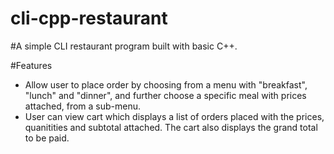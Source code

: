 # cli-cpp-restaurant
#A simple CLI restaurant program built with basic C++.

#Features
- Allow user to place order by choosing from a menu with "breakfast", "lunch" and "dinner", and further choose a specific meal with prices attached, from a sub-menu.
- User can view cart which displays a list of orders placed with the prices, quanitities and subtotal attached. The cart also displays the grand total to be paid.
